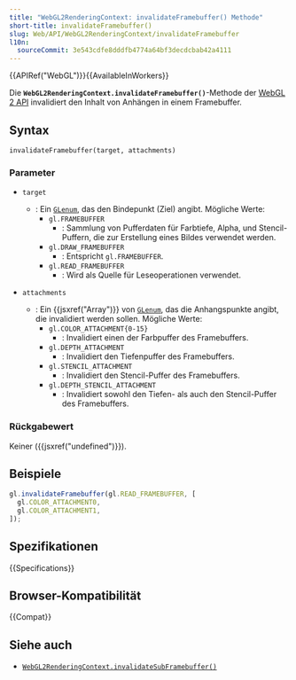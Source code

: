 ```yaml
---
title: "WebGL2RenderingContext: invalidateFramebuffer() Methode"
short-title: invalidateFramebuffer()
slug: Web/API/WebGL2RenderingContext/invalidateFramebuffer
l10n:
  sourceCommit: 3e543cdfe8dddfb4774a64bf3decdcbab42a4111
---
```


{{APIRef("WebGL")}}{{AvailableInWorkers}}

Die **`WebGL2RenderingContext.invalidateFramebuffer()`**-Methode
der [WebGL 2 API](/de/docs/Web/API/WebGL_API) invalidiert den Inhalt
von Anhängen in einem Framebuffer.

## Syntax

```js-nolint
invalidateFramebuffer(target, attachments)
```

### Parameter

- `target`

  - : Ein [`GLenum`](/de/docs/Web/API/WebGL_API/Types), das den Bindepunkt (Ziel) angibt. Mögliche Werte:
    - `gl.FRAMEBUFFER`
      - : Sammlung von Pufferdaten für Farbtiefe, Alpha,
        und Stencil-Puffern, die zur Erstellung eines Bildes verwendet werden.
    - `gl.DRAW_FRAMEBUFFER`
      - : Entspricht `gl.FRAMEBUFFER`.
    - `gl.READ_FRAMEBUFFER`
      - : Wird als Quelle für Leseoperationen verwendet.

- `attachments`
  - : Ein {{jsxref("Array")}} von [`GLenum`](/de/docs/Web/API/WebGL_API/Types), das die Anhangspunkte angibt, die
    invalidiert werden sollen. Mögliche Werte:
    - `gl.COLOR_ATTACHMENT{0-15}`
      - : Invalidiert einen der Farbpuffer des Framebuffers.
    - `gl.DEPTH_ATTACHMENT`
      - : Invalidiert den Tiefenpuffer des Framebuffers.
    - `gl.STENCIL_ATTACHMENT`
      - : Invalidiert den Stencil-Puffer des Framebuffers.
    - `gl.DEPTH_STENCIL_ATTACHMENT`
      - : Invalidiert sowohl den Tiefen- als auch den Stencil-Puffer des Framebuffers.

### Rückgabewert

Keiner ({{jsxref("undefined")}}).

## Beispiele

```js
gl.invalidateFramebuffer(gl.READ_FRAMEBUFFER, [
  gl.COLOR_ATTACHMENT0,
  gl.COLOR_ATTACHMENT1,
]);
```

## Spezifikationen

{{Specifications}}

## Browser-Kompatibilität

{{Compat}}

## Siehe auch

- [`WebGL2RenderingContext.invalidateSubFramebuffer()`](/de/docs/Web/API/WebGL2RenderingContext/invalidateSubFramebuffer)
